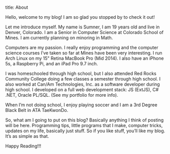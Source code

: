 title: About

Hello, welcome to my blog! I am so glad you stopped by to check it out!

Let me introduce myself. My name is Sumner, I am 19 years old and live in
Denver, Colorado. I am a Senior in Computer Science at Colorado School of Mines.
I am currently planning on minoring in Math.

Computers are my passion. I really enjoy programming and the computer science
courses I’ve taken so far at Mines have been very interesting. I run Arch Linux
on my 15" Retina MacBook Pro (Mid 2014). I also have an iPhone 5s, a Raspberry
Pi, and an iPad Pro 9.7 inch.

I was homeschooled through high school, but I also attended Red Rocks Community
College doing a few classes a semester through high school. I also worked at
Can/Am Technologies, Inc. as a software developer during high school. I
developed on a full web development stack: JS (ExtJS), C# .NET, Oracle PL/SQL.
(See my portfolio for more info).

When I’m not doing school, I enjoy playing soccer and I am a 3rd Degree Black
Belt in ATA TaeKwonDo.

So, what am I going to put on this blog? Basically anything I think of posting
will be here. Programming tips, little programs that I make, computer tricks,
updates on my life, basically just stuff. So if you like stuff, you’ll like my
blog. It’s as simple as that.

Happy Reading!!!
